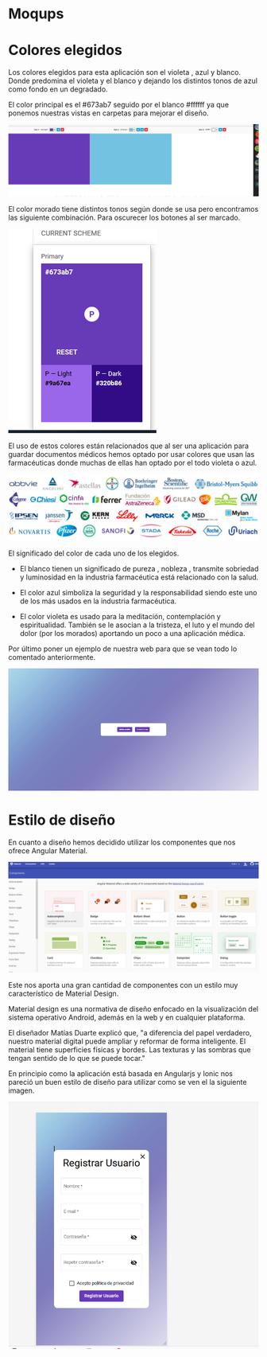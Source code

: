 # Moqups
# Colores elegidos 
Los colores elegidos  para esta aplicación son el violeta , azul y blanco. Donde predomina el violeta y el blanco y dejando los distintos tonos de azul como fondo en un degradado.
 
El color principal es el #673ab7 seguido por el blanco #ffffff ya que ponemos nuestras vistas en carpetas para mejorar el diseño. 
 
![logo](Imagenes/colores3.PNG)
 
El color morado tiene distintos tonos según donde se usa pero encontramos las siguiente combinación. Para oscurecer los botones al ser marcado.
 
![logo](Imagenes/colores2.PNG)
 
 
El uso de estos colores están relacionados que al ser una aplicación para guardar documentos médicos hemos optado por usar colores  que usan las farmacéuticas donde muchas de ellas han optado por el todo violeta o azul.
 
![logo](Imagenes/farmaceuticas.jpg)
 
 
El significado del color de cada uno de los elegidos.
 
* El blanco tienen  un significado de pureza , nobleza , transmite sobriedad y luminosidad en la industria farmacéutica está relacionado con la salud.
 
* El color azul simboliza la seguridad y la responsabilidad siendo este uno de los más usados en la industria farmacéutica.
 
* El color violeta es usado para la meditación, contemplación y espiritualidad.  También se le asocian  a la tristeza, el luto y el mundo del dolor (por los morados) aportando un poco a una aplicación médica.
 
Por último poner un ejemplo de nuestra web para que se vean todo lo comentado anteriormente.
 
 
![logo](Imagenes/login.PNG)
 
# Estilo de diseño
 
En cuanto a diseño hemos decidido utilizar los componentes que nos ofrece Angular Material.
 
![logo](Imagenes/angular.PNG)
 
Este nos aporta una gran cantidad de componentes  con un estilo muy característico de Material Design.
 
Material design es una normativa de diseño enfocado en la visualización del sistema operativo Android, además en la web y en cualquier plataforma. 
 
El diseñador Matías Duarte explicó que, "a diferencia del papel verdadero, nuestro material digital puede ampliar y reformar de forma inteligente. El material tiene superficies físicas y bordes. Las texturas y las sombras que tengan sentido de lo que se puede tocar." 
 
En principio como la aplicación está basada en Angularjs y Ionic nos pareció un buen estilo de diseño para utilizar como se ven el la siguiente imagen.
 
![logo](Imagenes/material.PNG)
 



